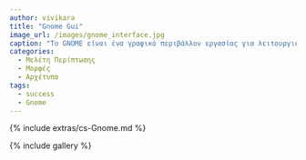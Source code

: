 ```yaml
---
author: vivikara
title: "Gnome Gui"
image_url: /images/gnome_interface.jpg
caption: "Το GNOME είναι ένα γραφικό περιβάλλον εργασίας για λειτουργικά συστήματα Unix ή συμβατά με το Unix."
categories:
  - Μελέτη Περίπτωσης
  - Μορφές
  - Αρχέτυπα
tags:
  - success
  - Gnome
---
```


{% include extras/cs-Gnome.md %}

{% include gallery %}
